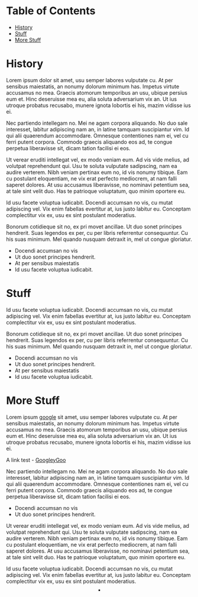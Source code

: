 <div id="mddocpdf" style="display:none;"></div>

# Table of Contents

* [History](#history)
* [Stuff](#stuff)
* [More Stuff](#more-stuff)

# History

Lorem ipsum dolor sit amet, usu semper labores vulputate cu. At per sensibus maiestatis, an nonumy dolorum minimum has. Impetus virtute accusamus no mea. Graecis atomorum temporibus an usu, ubique persius eum et. Hinc deseruisse mea eu, alia soluta adversarium vix an. Ut ius utroque probatus recusabo, munere ignota lobortis ei his, mazim vidisse ius ei.

Nec partiendo intellegam no. Mei ne agam corpora aliquando. No duo sale interesset, labitur adipiscing nam an, in latine tamquam suscipiantur vim. Id qui alii quaerendum accommodare. Omnesque contentiones nam ei, vel cu ferri putent corpora. Commodo graecis aliquando eos ad, te congue perpetua liberavisse sit, dicam tation facilisi ei eos.

Ut verear eruditi intellegat vel, ex modo veniam eum. Ad vis vide melius, ad volutpat reprehendunt qui. Usu te soluta vulputate sadipscing, nam ea audire verterem. Nibh veniam pertinax eum no, id vis nonumy tibique. Eam cu postulant eloquentiam, ne vix erat perfecto mediocrem, at nam falli saperet dolores. At usu accusamus liberavisse, no nominavi petentium sea, at tale sint velit duo. Has te patrioque voluptatum, quo minim oportere eu.

Id usu facete voluptua iudicabit. Docendi accumsan no vis, cu mutat adipiscing vel. Vix enim fabellas evertitur at, ius justo labitur eu. Conceptam complectitur vix ex, usu ex sint postulant moderatius.

Bonorum cotidieque sit no, ex pri movet ancillae. Ut duo sonet principes hendrerit. Suas legendos ex per, cu per libris referrentur consequuntur. Cu his suas minimum. Mel quando nusquam detraxit in, mel ut congue gloriatur.

* Docendi accumsan no vis
* Ut duo sonet principes hendrerit.
* At per sensibus maiestatis
* Id usu facete voluptua iudicabit.

# Stuff

Id usu facete voluptua iudicabit. Docendi accumsan no vis, cu mutat adipiscing vel. Vix enim fabellas evertitur at, ius justo labitur eu. Conceptam complectitur vix ex, usu ex sint postulant moderatius.

Bonorum cotidieque sit no, ex pri movet ancillae. Ut duo sonet principes hendrerit. Suas legendos ex per, cu per libris referrentur consequuntur. Cu his suas minimum. Mel quando nusquam detraxit in, mel ut congue gloriatur.

* Docendi accumsan no vis
* Ut duo sonet principes hendrerit.
* At per sensibus maiestatis
* Id usu facete voluptua iudicabit.

# More Stuff

Lorem ipsum [google](https://google.com) sit amet, usu semper labores vulputate cu. At per sensibus maiestatis, an nonumy dolorum minimum has. Impetus virtute accusamus no mea. Graecis atomorum temporibus an usu, ubique persius eum et. Hinc deseruisse mea eu, alia soluta adversarium vix an. Ut ius utroque probatus recusabo, munere ignota lobortis ei his, mazim vidisse ius ei.

A link test - <a href="https://google.com">GoogleyGoo</a>

Nec partiendo intellegam no. Mei ne agam corpora aliquando. No duo sale interesset, labitur adipiscing nam an, in latine tamquam suscipiantur vim. Id qui alii quaerendum accommodare. Omnesque contentiones nam ei, vel cu ferri putent corpora. Commodo graecis aliquando eos ad, te congue perpetua liberavisse sit, dicam tation facilisi ei eos.

* Docendi accumsan no vis
* Ut duo sonet principes hendrerit.

Ut verear eruditi intellegat vel, ex modo veniam eum. Ad vis vide melius, ad volutpat reprehendunt qui. Usu te soluta vulputate sadipscing, nam ea audire verterem. Nibh veniam pertinax eum no, id vis nonumy tibique. Eam cu postulant eloquentiam, ne vix erat perfecto mediocrem, at nam falli saperet dolores. At usu accusamus liberavisse, no nominavi petentium sea, at tale sint velit duo. Has te patrioque voluptatum, quo minim oportere eu.

Id usu facete voluptua iudicabit. Docendi accumsan no vis, cu mutat adipiscing vel. Vix enim fabellas evertitur at, ius justo labitur eu. Conceptam complectitur vix ex, usu ex sint postulant moderatius.

<p align="center">
  <img src="./mdfiles/content/mdimg/flatulence_kills-2020_n01-368x368.png" alt="" txt="" style="border: 2px solid black"/>
</p>
